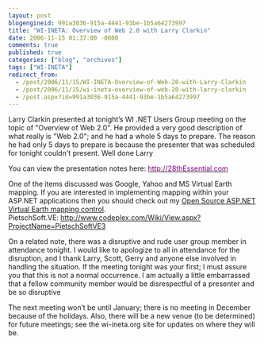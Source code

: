 ```yaml
---
layout: post
blogengineid: 991a3036-915a-4441-93be-1b5a64273997
title: "WI-INETA: Overview of Web 2.0 with Larry Clarkin"
date: 2006-11-15 01:37:00 -0600
comments: true
published: true
categories: ["blog", "archives"]
tags: ["WI-INETA"]
redirect_from: 
  - /post/2006/11/15/WI-INETA-Overview-of-Web-20-with-Larry-Clarkin
  - /post/2006/11/15/wi-ineta-overview-of-web-20-with-larry-clarkin
  - /post.aspx?id=991a3036-915a-4441-93be-1b5a64273997
---
```

<!-- more -->
<p>Larry Clarkin presented at tonight&rsquo;s WI .NET Users Group meeting on the topic of "Overview of Web 2.0". He provided a very good description of what really is "Web 2.0"; and he had a whole 5 days to prepare. The reason he had only 5 days to prepare is because the presenter that was scheduled for tonight couldn't present. Well done Larry</p>
<p>You can view the presentation notes here: <a href="http://28thessential.com/"><span style="color: #800080;">http://28thEssential.com</span></a></p>
<p>One of the items discussed was Google, Yahoo and MS Virtual Earth mapping. If you are interested in implementing mapping within your ASP.NET applications then you should check out my <a href="http://www.codeplex.com/Wiki/View.aspx?ProjectName=PietschSoftVE3">Open Source ASP.NET Virtual Earth mapping control</a>.<br /> PietschSoft.VE: <a href="http://www.codeplex.com/Wiki/View.aspx?ProjectName=PietschSoftVE3">http://www.codeplex.com/Wiki/View.aspx?ProjectName=PietschSoftVE3</a></p>
<p>On a related note, there was a disruptive and rude user group member in attendance tonight. I would like to apologize to&nbsp;all in attendance for the disruption, and I thank Larry, Scott, Gerry and anyone else involved in handling the situation. If the meeting tonight was your first; I must assure you that this&nbsp;is not a normal occurrence. I am actually a little embarrassed that a fellow community member would be disrespectful of a presenter and be so disruptive</p>
<p>The next meeting won&rsquo;t be until January; there is no meeting in December because of the holidays. Also, there will be a new venue (to be determined) for future meetings; see the wi-ineta.org site for updates on where they will be.</p>
